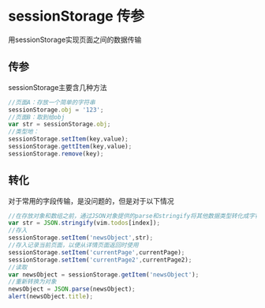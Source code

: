 # sessionStorage 传参

用sessionStorage实现页面之间的数据传输

## 传参

sessionStorage主要含几种方法

```js
//页面A：存放一个简单的字符串
sessionStorage.obj = '123';
//页面B：取到给obj
var str = sessionStorage.obj;
//类型地：
sessionStorage.setItem(key,value);
sessionStorage.gettItem(key,value);
sessionStorage.remove(key);
```

## 转化

对于常用的字段传输，是没问题的，但是对于以下情况

```js
//在存放对象和数组之前，通过JSON对象提供的parse和stringify将其他数据类型转化成字符串，再存储到storage中
var str = JSON.stringify(vim.todos[index]);
//存入
sessionStorage.setItem('newsObject',str);
//存入记录当前页面，以便从详情页面返回时使用
sessionStorage.setItem('currentPage',currentPage);
sessionStorage.setItem('currentPage2',currentPage2);
//读取
var newsObject = sessionStorage.getItem('newsObject');
//重新转换为对象
newsObject = JSON.parse(newsObject);
alert(newsObject.title);
```
